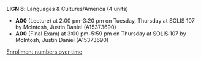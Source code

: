 **LIGN 8**: Languages & Cultures/America (4 units)

- **A00** (Lecture) at 2:00 pm–3:20 pm on Tuesday, Thursday at SOLIS 107 by McIntosh, Justin Daniel (A15373690)
- **A00** (Final Exam) at 3:00 pm–5:59 pm on Thursday at SOLIS 107 by McIntosh, Justin Daniel (A15373690)

[Enrollment numbers over time](./LIGN8.tsv)
